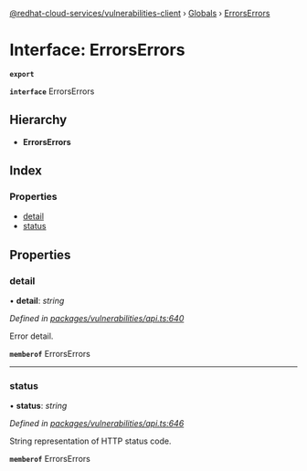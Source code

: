 [@redhat-cloud-services/vulnerabilities-client](../README.md) › [Globals](../globals.md) › [ErrorsErrors](errorserrors.md)

# Interface: ErrorsErrors

**`export`** 

**`interface`** ErrorsErrors

## Hierarchy

* **ErrorsErrors**

## Index

### Properties

* [detail](errorserrors.md#detail)
* [status](errorserrors.md#status)

## Properties

###  detail

• **detail**: *string*

*Defined in [packages/vulnerabilities/api.ts:640](https://github.com/RedHatInsights/javascript-clients/blob/master/packages/vulnerabilities/api.ts#L640)*

Error detail.

**`memberof`** ErrorsErrors

___

###  status

• **status**: *string*

*Defined in [packages/vulnerabilities/api.ts:646](https://github.com/RedHatInsights/javascript-clients/blob/master/packages/vulnerabilities/api.ts#L646)*

String representation of HTTP status code.

**`memberof`** ErrorsErrors
